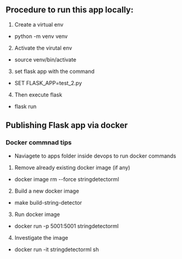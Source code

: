 ## Procedure to run this app locally:
1. Create a virtual env
- python -m venv venv
2. Activate the virutal env
- source venv/bin/activate
3. set flask app with the command
- SET FLASK_APP=test_2.py
4. Then execute flask
- flask run


## Publishing Flask app via docker
### Docker commnad tips
- Naviagete to apps folder inside devops to run docker commands

1. Remove already existing docker image (if any)
- docker image rm --force stringdetectorml
2. Build a new docker image
- make build-string-detector
3.  Run docker image
- docker run -p 5001:5001 stringdetectorml
4. Investigate the image
- docker run -it stringdetectorml sh
